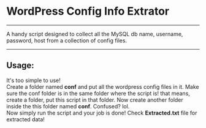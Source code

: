 # WordPress Config Info Extrator
--------------------------------

A handy script designed to collect all the MySQL db name, username, password, host from a collection of config files.<br>

--------------------------------

Usage:
-----
It's too simple to use!<br>
Create a folder named <b>conf</b> and put all the wordpress config files in it. Make sure the conf folder is in the same folder where the script is! that means, create a folder, put this script in that folder. Now create another folder inside the this folder named <b>conf</b>. Confused? lol.<br>
Now simply run the script and your job is done! Check <b>Extracted.txt</b> file for extracted data!
